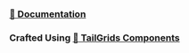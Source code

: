### [🔌 Documentation](https://nextjstemplates.com/docs)

### Crafted Using [🎨 TailGrids Components](https://tailgrids.com)
